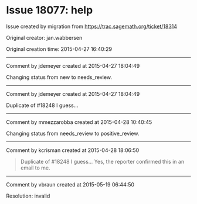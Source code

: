 # Issue 18077: help

Issue created by migration from https://trac.sagemath.org/ticket/18314

Original creator: jan.wabbersen

Original creation time: 2015-04-27 16:40:29




---

Comment by jdemeyer created at 2015-04-27 18:04:49

Changing status from new to needs_review.


---

Comment by jdemeyer created at 2015-04-27 18:04:49

Duplicate of #18248 I guess...


---

Comment by mmezzarobba created at 2015-04-28 10:40:45

Changing status from needs_review to positive_review.


---

Comment by kcrisman created at 2015-04-28 18:06:50

> Duplicate of #18248 I guess...
Yes, the reporter confirmed this in an email to me.


---

Comment by vbraun created at 2015-05-19 06:44:50

Resolution: invalid
